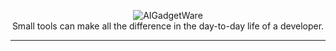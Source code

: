 <p align="center">
    <img alt="AIGadgetWare" src="https://imgur.com/4z6YduX.png"><br>
    <span>Small tools can make all the difference in the day-to-day life of a developer.</span>
</p>

***
